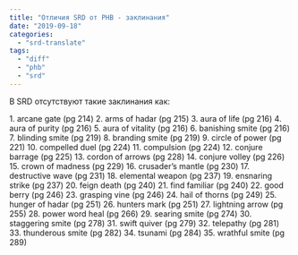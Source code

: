 ```yaml
---
title: "Отличия SRD от PHB - заклинания"
date: "2019-09-18"
categories: 
  - "srd-translate"
tags: 
  - "diff"
  - "phb"
  - "srd"
---
```


В SRD отсутствуют такие заклинания как:

1\. arcane gate   (pg 214)
2. arms of hadar   (pg 215)
3. aura of life   (pg 216)
4. aura of purity   (pg 216)
5. aura of vitality   (pg 216)
6. banishing smite   (pg 216)
7. blinding smite    (pg 219)
8. branding smite  (pg 219)
9. circle of power   (pg 221)
10. compelled duel   (pg 224)
11. compulsion    (pg 224)
12. conjure barrage   (pg 225)
13. cordon of arrows   (pg 228)
14. conjure volley   (pg 226)
15. crown of madness  (pg 229)
16. crusader’s mantle  (pg 230)
17. destructive wave  (pg 231)
18. elemental weapon   (pg 237)
19. ensnaring strike    (pg 237)
20. feign death    (pg 240)
21. find familiar   (pg 240)
22. good berry   (pg 246)
23. grasping vine   (pg 246)
24. hail of thorns   (pg 249)
25. hunger of hadar   (pg 251)
26. hunters mark   (pg 251)
27. lightning arrow   (pg 255)
28. power word heal   (pg 266)
29. searing smite    (pg 274)
30. staggering smite   (pg 278)
31. swift quiver   (pg 279)
32. telepathy   (pg 281)
33. thunderous smite   (pg 282)
34. tsunami   (pg 284)
35. wrathful smite   (pg 289)

